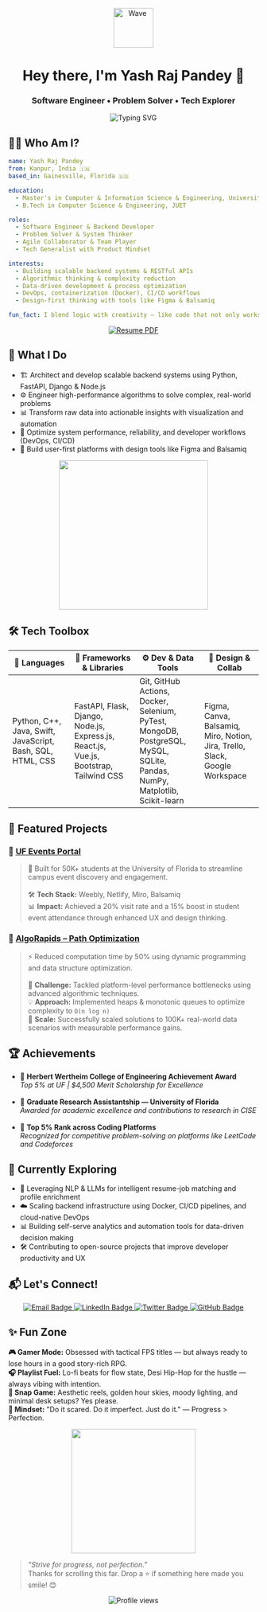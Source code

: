 <p align="center">
  <img src="https://media.giphy.com/media/hvRJCLFzcasrR4ia7z/giphy.gif" width="80px" alt="Wave" />
</p>

<h1 align="center">Hey there, I'm Yash Raj Pandey 👋</h1>
<h3 align="center">Software Engineer • Problem Solver • Tech Explorer</h3>

<p align="center">
  <img src="https://readme-typing-svg.demolab.com?font=Fira+Code&duration=3000&pause=1000&center=true&vCenter=true&multiline=true&width=750&height=60&lines=Building+Robust+Backends+%7C+Solving+Real-World+Problems;Full-stack+Engineer+%7C+Lifelong+Learner;Clean+Code.+Smart+Systems.+Happy+Users." alt="Typing SVG" />
</p>




<h2>🧑‍💻 Who Am I?</h2>

```yaml
name: Yash Raj Pandey
from: Kanpur, India 🇮🇳
based_in: Gainesville, Florida 🇺🇸

education:
  - Master's in Computer & Information Science & Engineering, University of Florida
  - B.Tech in Computer Science & Engineering, JUET

roles: 
  - Software Engineer & Backend Developer
  - Problem Solver & System Thinker
  - Agile Collaborator & Team Player
  - Tech Generalist with Product Mindset

interests:
  - Building scalable backend systems & RESTful APIs
  - Algorithmic thinking & complexity reduction
  - Data-driven development & process optimization
  - DevOps, containerization (Docker), CI/CD workflows
  - Design-first thinking with tools like Figma & Balsamiq

fun_fact: I blend logic with creativity — like code that not only works but feels elegant 🎨💻
```

<p align="center">
  <a href="https://drive.google.com/file/d/1-cq73MlX52DjM3Z8xWybK__nCUhoJ5-e/view?usp=sharing" target="_blank" download>
    <img src="https://img.shields.io/badge/Download%20Resume-181717?style=for-the-badge&logo=adobeacrobatreader&logoColor=red&labelColor=gray&color=gray" alt="Resume PDF">
  </a>
</p>

<h2>🚀 What I Do</h2>

<ul>
  <li>🏗️ Architect and develop scalable backend systems using Python, FastAPI, Django & Node.js</li>
  <li>⚙️ Engineer high-performance algorithms to solve complex, real-world problems</li>
  <li>📊 Transform raw data into actionable insights with visualization and automation</li>
  <li>🧠 Optimize system performance, reliability, and developer workflows (DevOps, CI/CD)</li>
  <li>🎯 Build user-first platforms with design tools like Figma and Balsamiq</li>
</ul>

<p align="center">
    <img src="https://media.giphy.com/media/qgQUggAC3Pfv687qPC/giphy.gif" width="300px" />
</p>



<h2>🛠️ Tech Toolbox</h2>
<table>
  <thead>
    <tr>
      <th>🧠 Languages</th>
      <th>🔧 Frameworks & Libraries</th>
      <th>⚙️ Dev & Data Tools</th>
      <th>🎨 Design & Collab</th>
    </tr>
  </thead>
  <tbody>
    <tr>
      <td>
        Python, C++, Java, Swift, JavaScript, Bash, SQL,<br>
        HTML, CSS
      </td>
      <td>
        FastAPI, Flask, Django, Node.js, Express.js,<br>
        React.js, Vue.js, Bootstrap, Tailwind CSS
      </td>
      <td>
        Git, GitHub Actions, Docker, Selenium, PyTest,<br>
        MongoDB, PostgreSQL, MySQL, SQLite,<br>
        Pandas, NumPy, Matplotlib, Scikit-learn
      </td>
      <td>
        Figma, Canva, Balsamiq, Miro, Notion,<br>
        Jira, Trello, Slack, Google Workspace
      </td>
    </tr>
  </tbody>
</table>



<h2>📌 Featured Projects</h2>

<h3>🔹 <a href="https://ufeventportal.weebly.com/" target="_blank">UF Events Portal</a></h3>
<blockquote>
  🚀 Built for 50K+ students at the University of Florida to streamline campus event discovery and engagement.<br><br>
  🛠️ <strong>Tech Stack:</strong> Weebly, Netlify, Miro, Balsamiq<br>
  📊 <strong>Impact:</strong> Achieved a 20% visit rate and a 15% boost in student event attendance through enhanced UX and design thinking.
</blockquote>

<h3>🔹 <a href="https://github.com/devYRPauli/AlgoRapids-Path-Optimization-Solutions" target="_blank">AlgoRapids – Path Optimization</a></h3>
<blockquote>
  ⚡ Reduced computation time by 50% using dynamic programming and data structure optimization.<br><br>
  🧠 <strong>Challenge:</strong> Tackled platform-level performance bottlenecks using advanced algorithmic techniques.<br>
  💡 <strong>Approach:</strong> Implemented heaps & monotonic queues to optimize complexity to <code>O(n log n)</code><br>
  🧪 <strong>Scale:</strong> Successfully scaled solutions to 100K+ real-world data scenarios with measurable performance gains.
</blockquote>



<h2>🏆 Achievements</h2>

<ul>
  <li>
    🥇 <strong>Herbert Wertheim College of Engineering Achievement Award</strong><br>
    <em>Top 5% at UF | $4,500 Merit Scholarship for Excellence</em>
  </li>
  <br>
  <li>
    🧠 <strong>Graduate Research Assistantship — University of Florida</strong><br>
    <em>Awarded for academic excellence and contributions to research in CISE</em>
  </li>
  <br>
  <li>
    🧩 <strong>Top 5% Rank across Coding Platforms</strong><br>
    <em>Recognized for competitive problem-solving on platforms like LeetCode and Codeforces</em>
  </li>
</ul>



<h2>🌱 Currently Exploring</h2>

<ul>
  <li>🧠 Leveraging NLP & LLMs for intelligent resume-job matching and profile enrichment</li>
  <li>☁️ Scaling backend infrastructure using Docker, CI/CD pipelines, and cloud-native DevOps</li>
  <li>📊 Building self-serve analytics and automation tools for data-driven decision making</li>
  <li>🛠️ Contributing to open-source projects that improve developer productivity and UX</li>
</ul>



<h2>📬 Let's Connect!</h2>

<p align="center">
  <a href="mailto:yashpn62@gmail.com" target="_blank">
    <img src="https://img.shields.io/badge/Gmail-D14836?style=for-the-badge&logo=gmail&logoColor=white" alt="Email Badge" style="transform: scale(1); transition: all 0.3s ease-in-out;" onmouseover="this.style.transform='scale(1.1)'" onmouseout="this.style.transform='scale(1)'">
  </a>
  <a href="https://www.linkedin.com/in/yashrajpandeyy/" target="_blank">
    <img src="https://img.shields.io/badge/LinkedIn-0A66C2?style=for-the-badge&logo=linkedin&logoColor=white" alt="LinkedIn Badge" style="transform: scale(1); transition: all 0.3s ease-in-out;" onmouseover="this.style.transform='scale(1.1)'" onmouseout="this.style.transform='scale(1)'">
  </a>
  <a href="https://twitter.com/I_AM_YRP" target="_blank">
    <img src="https://img.shields.io/badge/Twitter-1DA1F2?style=for-the-badge&logo=twitter&logoColor=white" alt="Twitter Badge" style="transform: scale(1); transition: all 0.3s ease-in-out;" onmouseover="this.style.transform='scale(1.1)'" onmouseout="this.style.transform='scale(1)'">
  </a>
  <a href="https://github.com/devYRPauli" target="_blank">
    <img src="https://img.shields.io/badge/GitHub-181717?style=for-the-badge&logo=github&logoColor=white" alt="GitHub Badge" style="transform: scale(1); transition: all 0.3s ease-in-out;" onmouseover="this.style.transform='scale(1.1)'" onmouseout="this.style.transform='scale(1)'">
  </a>
</p>



<h2>✨ Fun Zone</h2>

<p>
  <strong>🎮 Gamer Mode:</strong> Obsessed with tactical FPS titles — but always ready to lose hours in a good story-rich RPG.<br>
  <strong>🎧 Playlist Fuel:</strong> Lo-fi beats for flow state, Desi Hip-Hop for the hustle — always vibing with intention.<br>
  <strong>📸 Snap Game:</strong> Aesthetic reels, golden hour skies, moody lighting, and minimal desk setups? Yes please.<br>
  <strong>🧠 Mindset:</strong> "Do it scared. Do it imperfect. Just do it." — Progress > Perfection.
</p>

<p align="center">
  <img src="https://media.giphy.com/media/l0MYt5jPR6QX5pnqM/giphy.gif" width="250px" />
</p>

<blockquote>
  <em>"Strive for progress, not perfection."</em><br>
  Thanks for scrolling this far. Drop a ⭐ if something here made you smile! 😊
</blockquote>






<p align="center">
  <img src="https://komarev.com/ghpvc/?username=devYRPauli&label=Profile+Views&color=0e75b6&style=flat-square" alt="Profile views" />
</p>
